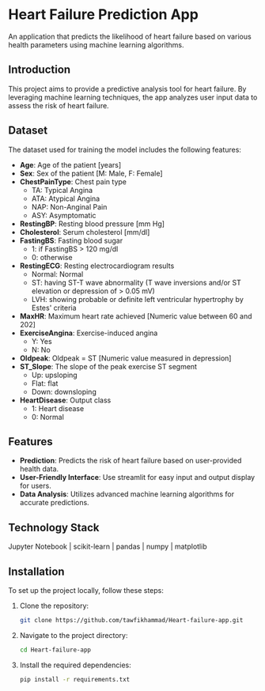 # Heart Failure Prediction App

An application that predicts the likelihood of heart failure based on various health parameters using machine learning algorithms.

## Introduction
This project aims to provide a predictive analysis tool for heart failure. By leveraging machine learning techniques, the app analyzes user input data to assess the risk of heart failure.

## Dataset
The dataset used for training the model includes the following features:

- **Age**: Age of the patient [years]
- **Sex**: Sex of the patient [M: Male, F: Female]
- **ChestPainType**: Chest pain type 
  - TA: Typical Angina
  - ATA: Atypical Angina
  - NAP: Non-Anginal Pain
  - ASY: Asymptomatic
- **RestingBP**: Resting blood pressure [mm Hg]
- **Cholesterol**: Serum cholesterol [mm/dl]
- **FastingBS**: Fasting blood sugar 
  - 1: if FastingBS > 120 mg/dl
  - 0: otherwise
- **RestingECG**: Resting electrocardiogram results 
  - Normal: Normal
  - ST: having ST-T wave abnormality (T wave inversions and/or ST elevation or depression of > 0.05 mV)
  - LVH: showing probable or definite left ventricular hypertrophy by Estes' criteria
- **MaxHR**: Maximum heart rate achieved [Numeric value between 60 and 202]
- **ExerciseAngina**: Exercise-induced angina 
  - Y: Yes
  - N: No
- **Oldpeak**: Oldpeak = ST [Numeric value measured in depression]
- **ST_Slope**: The slope of the peak exercise ST segment
  - Up: upsloping
  - Flat: flat
  - Down: downsloping
- **HeartDisease**: Output class 
  - 1: Heart disease
  - 0: Normal


## Features
- **Prediction**: Predicts the risk of heart failure based on user-provided health data.
- **User-Friendly Interface**: Use streamlit for easy input and output display for users.
- **Data Analysis**: Utilizes advanced machine learning algorithms for accurate predictions.

## Technology Stack

Jupyter Notebook | scikit-learn | pandas | numpy | matplotlib 

## Installation
To set up the project locally, follow these steps:

1. Clone the repository:
   ```bash
   git clone https://github.com/tawfikhammad/Heart-failure-app.git
   ```
2. Navigate to the project directory:
   ```bash
   cd Heart-failure-app
   ```
3. Install the required dependencies:
   ```bash
   pip install -r requirements.txt
   ```

